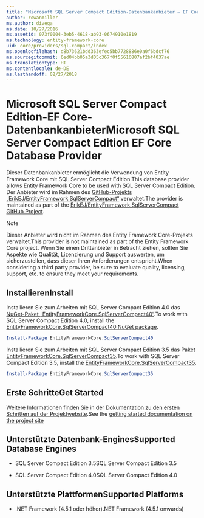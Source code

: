 ```yaml
---
title: "Microsoft SQL Server Compact Edition-Datenbankanbieter – EF Core"
author: rowanmiller
ms.author: divega
ms.date: 10/27/2016
ms.assetid: 073f0004-3eb5-4618-ab93-0674910e1819
ms.technology: entity-framework-core
uid: core/providers/sql-compact/index
ms.openlocfilehash: d8b73621bdd363efec5bb7728886e0a0f6bdcf76
ms.sourcegitcommit: 6ed04bb05a3d05c367f0f55616807af2bf4037ae
ms.translationtype: HT
ms.contentlocale: de-DE
ms.lasthandoff: 02/27/2018
---
```

# <a name="microsoft-sql-server-compact-edition-ef-core-database-provider"></a><span data-ttu-id="a67a0-102">Microsoft SQL Server Compact Edition-EF Core-Datenbankanbieter</span><span class="sxs-lookup"><span data-stu-id="a67a0-102">Microsoft SQL Server Compact Edition EF Core Database Provider</span></span>

<span data-ttu-id="a67a0-103">Dieser Datenbankanbieter ermöglicht die Verwendung von Entity Framework Core mit SQL Server Compact Edition.</span><span class="sxs-lookup"><span data-stu-id="a67a0-103">This database provider allows Entity Framework Core to be used with SQL Server Compact Edition.</span></span> <span data-ttu-id="a67a0-104">Der Anbieter wird im Rahmen des [GitHub-Projekts „ErikEJ/EntityFramework.SqlServerCompact“](https://github.com/ErikEJ/EntityFramework.SqlServerCompact) verwaltet.</span><span class="sxs-lookup"><span data-stu-id="a67a0-104">The provider is maintained as part of the [ErikEJ/EntityFramework.SqlServerCompact GitHub Project](https://github.com/ErikEJ/EntityFramework.SqlServerCompact).</span></span>

> [!NOTE]  
> <span data-ttu-id="a67a0-105">Dieser Anbieter wird nicht im Rahmen des Entity Framework Core-Projekts verwaltet.</span><span class="sxs-lookup"><span data-stu-id="a67a0-105">This provider is not maintained as part of the Entity Framework Core project.</span></span> <span data-ttu-id="a67a0-106">Wenn Sie einen Drittanbieter in Betracht ziehen, sollten Sie Aspekte wie Qualität, Lizenzierung und Support auswerten, um sicherzustellen, dass dieser Ihren Anforderungen entspricht.</span><span class="sxs-lookup"><span data-stu-id="a67a0-106">When considering a third party provider, be sure to evaluate quality, licensing, support, etc. to ensure they meet your requirements.</span></span>

## <a name="install"></a><span data-ttu-id="a67a0-107">Installieren</span><span class="sxs-lookup"><span data-stu-id="a67a0-107">Install</span></span>

<span data-ttu-id="a67a0-108">Installieren Sie zum Arbeiten mit SQL Server Compact Edition 4.0 das [NuGet-Paket „EntityFrameworkCore.SqlServerCompact40“](https://www.nuget.org/packages/EntityFrameworkCore.SqlServerCompact40).</span><span class="sxs-lookup"><span data-stu-id="a67a0-108">To work with SQL Server Compact Edition 4.0, install the [EntityFrameworkCore.SqlServerCompact40 NuGet package](https://www.nuget.org/packages/EntityFrameworkCore.SqlServerCompact40).</span></span>

``` powershell
Install-Package EntityFrameworkCore.SqlServerCompact40
```

<span data-ttu-id="a67a0-109">Installieren Sie zum Arbeiten mit SQL Server Compact Edition 3.5 das Paket [EntityFrameworkCore.SqlServerCompact35](https://www.nuget.org/packages/EntityFrameworkCore.SqlServerCompact35).</span><span class="sxs-lookup"><span data-stu-id="a67a0-109">To work with SQL Server Compact Edition 3.5, install the [EntityFrameworkCore.SqlServerCompact35](https://www.nuget.org/packages/EntityFrameworkCore.SqlServerCompact35).</span></span>

``` powershell
Install-Package EntityFrameworkCore.SqlServerCompact35
```

## <a name="get-started"></a><span data-ttu-id="a67a0-110">Erste Schritte</span><span class="sxs-lookup"><span data-stu-id="a67a0-110">Get Started</span></span>

<span data-ttu-id="a67a0-111">Weitere Informationen finden Sie in der [Dokumentation zu den ersten Schritten auf der Projektwebsite](https://github.com/ErikEJ/EntityFramework.SqlServerCompact/wiki/Using-EF-Core-with-SQL-Server-Compact-in-Traditional-.NET-Applications).</span><span class="sxs-lookup"><span data-stu-id="a67a0-111">See the [getting started documentation on the project site](https://github.com/ErikEJ/EntityFramework.SqlServerCompact/wiki/Using-EF-Core-with-SQL-Server-Compact-in-Traditional-.NET-Applications)</span></span>

## <a name="supported-database-engines"></a><span data-ttu-id="a67a0-112">Unterstützte Datenbank-Engines</span><span class="sxs-lookup"><span data-stu-id="a67a0-112">Supported Database Engines</span></span>

* <span data-ttu-id="a67a0-113">SQL Server Compact Edition 3.5</span><span class="sxs-lookup"><span data-stu-id="a67a0-113">SQL Server Compact Edition 3.5</span></span>

* <span data-ttu-id="a67a0-114">SQL Server Compact Edition 4.0</span><span class="sxs-lookup"><span data-stu-id="a67a0-114">SQL Server Compact Edition 4.0</span></span>

## <a name="supported-platforms"></a><span data-ttu-id="a67a0-115">Unterstützte Plattformen</span><span class="sxs-lookup"><span data-stu-id="a67a0-115">Supported Platforms</span></span>

* <span data-ttu-id="a67a0-116">.NET Framework (4.5.1 oder höher)</span><span class="sxs-lookup"><span data-stu-id="a67a0-116">.NET Framework (4.5.1 onwards)</span></span>
